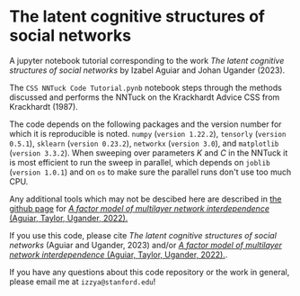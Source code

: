 # The latent cognitive structures of social networks

A jupyter notebook tutorial corresponding to the work _The latent cognitive structures of social networks_ by Izabel Aguiar and Johan Ugander (2023).

The `CSS NNTuck Code Tutorial.pynb` notebook steps through the methods discussed and performs the NNTuck on the Krackhardt Advice CSS from Krackhardt (1987).

The code depends on the following packages and the version number for which it is reproducible is noted. `numpy` (`version 1.22.2`), `tensorly` (`version 0.5.1`), `sklearn` (`version 0.23.2`), `networkx` (`version 3.0`), and `matplotlib` (`version 3.3.2`). When sweeping over parameters $K$ and $C$ in the NNTuck it is most efficient to run the sweep in parallel, which depends on `joblib` (`version 1.0.1`) and on `os` to make sure the parallel runs don't use too much CPU.

Any additional tools which may not be descibed here are described in [the github page](https://github.com/izabelaguiar/NNTuck) for [_A factor model of multilayer network interdependence_ (Aguiar, Taylor, Ugander, 2022).](https://arxiv.org/abs/2206.01804)

If you use this code, please cite _The latent cognitive structures of social networks_ (Aguiar and Ugander, 2023) and/or [_A factor model of multilayer network interdependence_ (Aguiar, Taylor, Ugander, 2022).](https://arxiv.org/abs/2206.01804).

If you  have any questions about this code repository or the work in general, please email me at `izzya@stanford.edu`!
